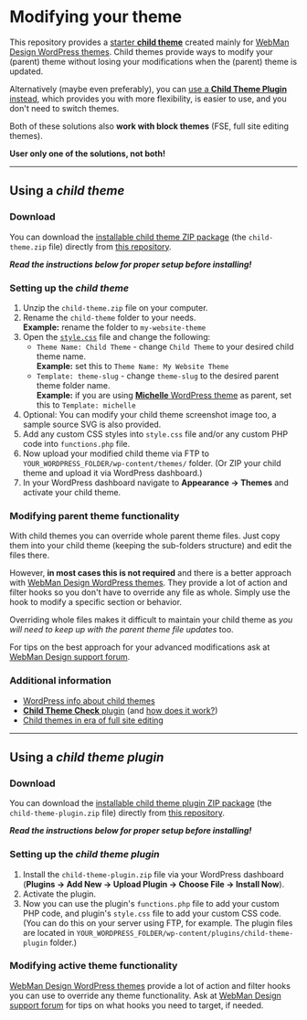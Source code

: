# Modifying your theme

This repository provides a [starter **child theme**](#using-a-child-theme) created mainly for [WebMan Design WordPress themes](https://www.webmandesign.eu/). Child themes provide ways to modify your (parent) theme without losing your modifications when the (parent) theme is updated.

Alternatively (maybe even preferably), you can [use a **Child Theme Plugin** instead](#using-a-child-theme-plugin), which provides you with more flexibility, is easier to use, and you don't need to switch themes.

Both of these solutions also **work with block themes** (FSE, full site editing themes).

**User only one of the solutions, not both!**


---


## Using a *child theme*


### Download

You can download the [installable child theme ZIP package](https://github.com/webmandesign/child-theme/raw/master/child-theme.zip) (the `child-theme.zip` file) directly from [this repository](https://github.com/webmandesign/child-theme/).

***Read the instructions below for proper setup before installing!***


### Setting up the *child theme*

1. Unzip the `child-theme.zip` file on your computer.
2. Rename the `child-theme` folder to your needs.  
  **Example:** rename the folder to `my-website-theme`
4. Open the [`style.css`](https://github.com/webmandesign/child-theme/blob/master/child-theme/style.css) file and change the following:  
    * `Theme Name: Child Theme` - change `Child Theme` to your desired child theme name.  
      **Example:** set this to `Theme Name: My Website Theme`
    * `Template: theme-slug` - change `theme-slug` to the desired parent theme folder name.  
      **Example:** if you are using [**Michelle** WordPress theme](https://www.webmandesign.eu/portfolio/michelle-wordpress-theme/) as parent, set this to `Template: michelle`
4. Optional: You can modify your child theme screenshot image too, a sample source SVG is also provided.
5. Add any custom CSS styles into `style.css` file and/or any custom PHP code into `functions.php` file.
6. Now upload your modified child theme via FTP to `YOUR_WORDPRESS_FOLDER/wp-content/themes/` folder. (Or ZIP your child theme and upload it via WordPress dashboard.)
7. In your WordPress dashboard navigate to **Appearance &rarr; Themes** and activate your child theme.


### Modifying parent theme functionality

With child themes you can override whole parent theme files. Just copy them into your child theme (keeping the sub-folders structure) and edit the files there.

However, **in most cases this is not required** and there is a better approach with [WebMan Design WordPress themes](https://www.webmandesign.eu/). They provide a lot of action and filter hooks so you don't have to override any file as whole. Simply use the hook to modify a specific section or behavior.

Overriding whole files makes it difficult to maintain your child theme as *you will need to keep up with the parent theme file updates* too.

For tips on the best approach for your advanced modifications ask at [WebMan Design support forum](http://support.webmandesign.eu/).


### Additional information

- [WordPress info about child themes](https://developer.wordpress.org/themes/advanced-topics/child-themes/)
- [**Child Theme Check** plugin](https://wordpress.org/plugins/child-theme-check/) (and [how does it work?](https://wptavern.com/child-theme-check-plugin-helps-wordpress-users-navigate-parent-theme-updates))
- [Child themes in era of full site editing](https://fullsiteediting.com/lessons/child-themes/)


---


## Using a *child theme plugin*


### Download

You can download the [installable child theme plugin ZIP package](https://github.com/webmandesign/child-theme/raw/master/child-theme-plugin.zip) (the `child-theme-plugin.zip` file) directly from [this repository](https://github.com/webmandesign/child-theme/).

***Read the instructions below for proper setup before installing!***


### Setting up the *child theme plugin*

1. Install the `child-theme-plugin.zip` file via your WordPress dashboard (**Plugins &rarr; Add New &rarr; Upload Plugin &rarr; Choose File &rarr; Install Now**). 
2. Activate the plugin.
3. Now you can use the plugin's `functions.php` file to add your custom PHP code, and plugin's `style.css` file to add your custom CSS code. (You can do this on your server using FTP, for example. The plugin files are located in `YOUR_WORDPRESS_FOLDER/wp-content/plugins/child-theme-plugin` folder.)


### Modifying active theme functionality

[WebMan Design WordPress themes](https://www.webmandesign.eu/) provide a lot of action and filter hooks you can use to override any theme functionality. Ask at [WebMan Design support forum](http://support.webmandesign.eu/) for tips on what hooks you need to target, if needed.
